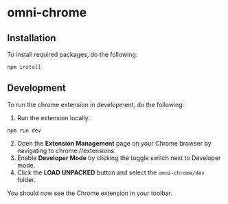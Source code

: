 # omni-chrome

## Installation

To install required packages, do the following:
```
npm install
```

## Development

To run the chrome extension in development, do the following:

1. Run the extension locally.
```
npm run dev
```
2. Open the **Extension Management** page on your Chrome browser by navigating to chrome://extensions.
3. Enable **Developer Mode** by clicking the toggle switch next to Developer mode.
4. Click the **LOAD UNPACKED** button and select the ```omni-chrome/dev``` folder.

You should now see the Chrome extension in your toolbar.